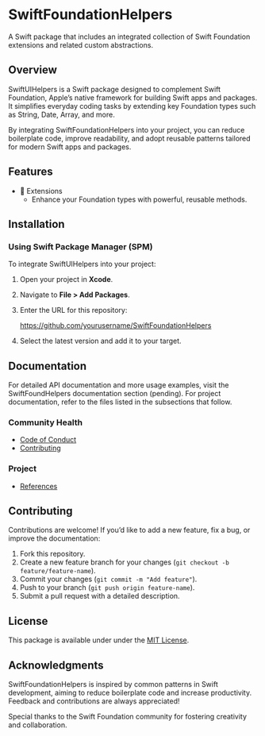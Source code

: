 # SwiftFoundationHelpers

A Swift package that includes an integrated collection of Swift Foundation extensions and related
custom abstractions.

## Overview

SwiftUIHelpers is a Swift package designed to complement Swift Foundation, Apple’s native framework
for building Swift apps and packages.  It simplifies everyday coding tasks by extending key
Foundation types such as String, Date, Array, and more.

By integrating SwiftFoundationHelpers into your project, you can reduce boilerplate code, improve
readability, and adopt reusable patterns tailored for modern Swift apps and packages.

## Features

* 🔧 Extensions
  * Enhance your Foundation types with powerful, reusable methods.

## Installation

### Using Swift Package Manager (SPM)

To integrate SwiftUIHelpers into your project:

1. Open your project in **Xcode**.
2. Navigate to **File > Add Packages**.
3. Enter the URL for this repository:

   <https://github.com/yourusername/SwiftFoundationHelpers>

4. Select the latest version and add it to your target.

## Documentation

For detailed API documentation and more usage examples, visit the SwiftFoundHelpers documentation
section (pending).  For project documentation, refer to the files listed in the subsections that
follow.

### Community Health

* [Code of Conduct](CODE_OF_CONDUCT.md)
* [Contributing](CONTRIBUTING.md)

### Project

* [References](REFERENCES.md)

## Contributing

Contributions are welcome!  If you’d like to add a new feature, fix a bug, or improve the
documentation:

1. Fork this repository.
2. Create a new feature branch for your changes (`git checkout -b feature/feature-name`).
3. Commit your changes (`git commit -m "Add feature"`).
4. Push to your branch (`git push origin feature-name`).
5. Submit a pull request with a detailed description.

## License

This package is available under under the [MIT License](LICENSE).

## Acknowledgments

SwiftFoundationHelpers is inspired by common patterns in Swift development, aiming to reduce
boilerplate code and increase productivity.  Feedback and contributions are always appreciated!

Special thanks to the Swift Foundation community for fostering creativity and collaboration.
